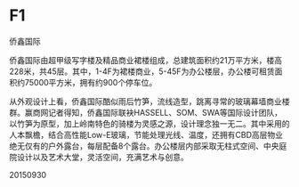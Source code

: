 # F1
侨鑫国际

侨鑫国际由超甲级写字楼及精品商业裙楼组成，总建筑面积约21万平方米，楼高228米，共45层。其中，1-4F为裙楼商业，5-45F为办公楼层，办公楼可租赁面积约75000平方米，拥有约900个停车位。

从外观设计上看，侨鑫国际酷似雨后竹笋，流线造型，跳离寻常的玻璃幕墙商业楼群。赢商网记者得知，侨鑫国际联袂HASSELL、SOM、SWA等国际设计团队，以竹笋为原型，加上岭南特色的骑楼为灵感之源，设计理念独一无二。其中采用的人本飘檐，结合高性能Low-E玻璃，节能处理光线、温度，还拥有CBD高层物业绝无仅有的户外露台，每层配备8个露台。办公楼层内部采取无柱式空间、中央庭院设计以及艺术大堂，灵活空间，充满艺术与创意。

20150930
